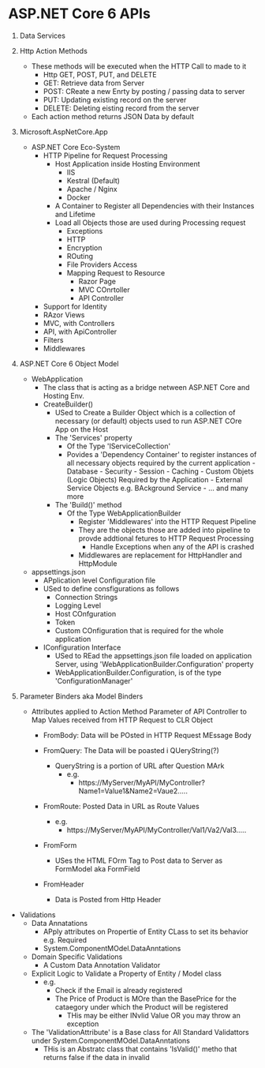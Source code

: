 # ASP.NET Core 6 APIs
1. Data Services
2. Http Action Methods
	- These methods will be executed when the HTTP Call to made to it
		- Http GET, POST, PUT, and DELETE
		- GET: Retrieve data from Server
		- POST: CReate a new Enrty by posting / passing data to server
		- PUT: Updating existing record on the server
		- DELETE: Deleting eisting record from the server
	- Each action method returns JSON Data by default
3. Microsoft.AspNetCore.App
	- ASP.NET Core Eco-System
		- HTTP Pipeline for Request Processing
			- Host Application inside Hosting Environment
				- IIS
				- Kestral (Default)
				- Apache / Nginx
				- Docker
			- A Container to Register all Dependencies with their Instances and Lifetime
			- Load all Objects those are used during Processing request
				- Exceptions
				- HTTP
				- Encryption
				- ROuting
				- File Providers Access
				- Mapping Request to Resource
					- Razor Page
					- MVC COnrtoller
					- API Controller
		- Support for Identity
		- RAzor Views
		- MVC, with Controllers
		- API, with ApiController
		- Filters
		- Middlewares

4. ASP.NET Core 6 Object Model
	- WebApplication
		- The class that is acting as a bridge netween ASP.NET Core and Hosting Env.
		- CreateBuilder()
			- USed to Create a Builder Object which is a collection of necessary (or default) objects used to run ASP.NET COre App on the Host  
			- The 'Services' property
				- Of the Type 'IServiceCollection'
				- Povides a 'Dependency Container' to register instances of all necessary objects required by the current application
						- Database
						- Security
						- Session
						- Caching
						- Custom Objets (Logic Objects) Required by the Application
						- External Service Objects e.g. BAckground Service
						- ... and many more
			- The 'Build()' method
				- Of the Type WebApplicationBuilder
					- Register 'Middlewares' into the HTTP Request Pipeline
					- They are the objects those are added into pipeline to provde addtional fetures to HTTP Request Processing
						- Handle Exceptions when any of the API is crashed
					- Middlewares are replacement for HttpHandler and HttpModule
	- appsettings.json
		- APplication level Configuration file
		- USed to define consfigurations as follows
			- Connection Strings
			- Logging Level
			- Host COnfguration
			- Token
			- Custom COnfiguration that is required for the whole application
		- IConfiguration Interface
			- USed to REad the appsettings.json file loaded on application Server, using 'WebApplicationBuilder.Configuration' property
			- WebApplicationBuilder.Configuration, is of the type 'ConfigurationManager'
5. Parameter Binders aka Model Binders
	- Attributes applied to Action Method Parameter of API Controller to Map Values received from HTTP Request to CLR Object
		- FromBody: Data will be POsted in HTTP Request MEssage Body
		- FromQuery: The Data will be poasted i QUeryString(?)
			- QueryString is a portion of URL after Question MArk
				- e.g.
					- https://MyServer/MyAPI/MyController?Name1=Value1&Name2=Vaue2.....
		- FromRoute: Posted Data in URL as Route Values
			- e.g.
				- https://MyServer/MyAPI/MyController/Val1/Va2/Val3.....
			
		- FromForm
			- USes the HTML FOrm Tag to Post data to Server as FormModel aka FormField
		- FromHeader
			- Data is Posted from Http Header
- Validations
	- Data Annatations
		- APply attributes on Propertie of Entity CLass to set its behavior e.g. Required
		- System.ComponentMOdel.DataAnntations
	- Domain Specific Validations
		- A Custom Data Annotation Validator
	- Explicit Logic to Validate a Property of Entity / Model class
		- e.g.
			- Check if the Email is already registered 
			- The Price of Product is MOre than the BasePrice for the cataegory under which the Product will be registered
				- THis may be either INvlid Value OR you may throw an exception
	- The 'ValidationAttribute' is a Base class for All Standard Validattors under  System.ComponentMOdel.DataAnntations
		- THis is an Abstratc class that contains 'IsValid()' metho that returns false if the data in invalid
			


